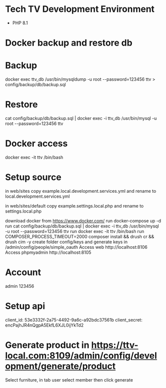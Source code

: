 # Tech TV Development Environment
* PHP 8.1

# Docker backup and restore db
# Backup
docker exec ttv_db /usr/bin/mysqldump -u root --password=123456 ttv > config/backup/db/backup.sql

# Restore
cat config/backup/db/backup.sql | docker exec -i ttv_db /usr/bin/mysql -u root --password=123456 ttv

# Docker access
docker exec -it ttv /bin/bash

# Setup source
in web/sites
copy example.local.development.services.yml and rename to local.development.services.yml

in web/sites/default
copy example.settings.local.php and rename to settings.local.php

download docker from https://www.docker.com/
run docker-compose up -d
run cat config/backup/db/backup.sql | docker exec -i ttv_db /usr/bin/mysql -u root --password=123456 ttv
run docker exec -it ttv /bin/bash
run COMPOSER_PROCESS_TIMEOUT=2000 composer install && drush cr && drush cim -y
create folder config/keys and generate keys in /admin/config/people/simple_oauth
Access web http://localhost:8106
Access phpmyadmin http://localhost:8105

# Account
admin
123456

# Setup api
client_id: 53e3332f-2a75-4492-9a6c-a92bdc37561b
client_secret: encPajhJR4nQgpA5EkfL6XJL0ijYkTd2

# Generate product in https://ttv-local.com:8109/admin/config/development/generate/product
Select furniture, in tab user select member then click generate
